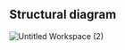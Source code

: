 ## Structural diagram

![Untitled Workspace (2)](https://user-images.githubusercontent.com/98951784/153712835-2499e2e0-9d2f-4aac-9e9d-4ab76adb0901.jpg)
